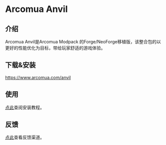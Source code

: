 # Arcomua Anvil

## 介绍

Arcomua Anvil是Arcomua Modpack 的Forge/NeoForge移植版，该整合包的以更好的性能优化为目标，带给玩家舒适的游戏体验。

## 下载&安装

<https://www.arcomua.com/anvil>

## 使用

[点此](/guide/install)查阅安装教程。

## 反馈

[点此](/guide/feedback)查看反馈渠道。
